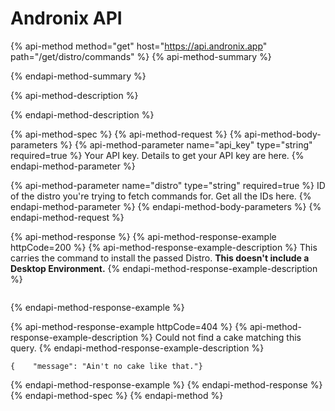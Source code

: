 # Andronix API

{% api-method method="get" host="https://api.andronix.app" path="/get/distro/commands" %}
{% api-method-summary %}

{% endapi-method-summary %}

{% api-method-description %}

{% endapi-method-description %}

{% api-method-spec %}
{% api-method-request %}
{% api-method-body-parameters %}
{% api-method-parameter name="api\_key" type="string" required=true %}
Your API key. Details to get your API key are here.
{% endapi-method-parameter %}

{% api-method-parameter name="distro" type="string" required=true %}
ID of the distro you're trying to fetch commands for. Get all the IDs here.
{% endapi-method-parameter %}
{% endapi-method-body-parameters %}
{% endapi-method-request %}

{% api-method-response %}
{% api-method-response-example httpCode=200 %}
{% api-method-response-example-description %}
This carries the command to install the passed Distro. **This doesn't include a Desktop Environment.**
{% endapi-method-response-example-description %}

```

```
{% endapi-method-response-example %}

{% api-method-response-example httpCode=404 %}
{% api-method-response-example-description %}
Could not find a cake matching this query.
{% endapi-method-response-example-description %}

```
{    "message": "Ain't no cake like that."}
```
{% endapi-method-response-example %}
{% endapi-method-response %}
{% endapi-method-spec %}
{% endapi-method %}


